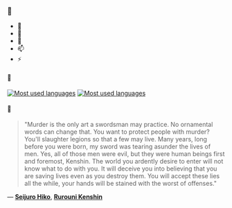 ### 👋

- 🔭
- 🌱
- 💬
- 📫
- ⚡

#### 🧏

[![Most used languages](https://github-readme-stats-aynah.vercel.app/api/top-langs/?username=aynh&theme=solarized-dark&langs_count=6&layout=compact&hide_title=true)](https://github.com/anuraghazra/github-readme-stats#gh-dark-mode-only)
[![Most used languages](https://github-readme-stats-aynah.vercel.app/api/top-langs/?username=aynh&theme=solarized-light&langs_count=6&layout=compact&hide_title=true)](https://github.com/anuraghazra/github-readme-stats#gh-light-mode-only)

#### 💬

> "Murder is the only art a swordsman may practice. No ornamental words can change that. You want to protect people with murder? You'll slaughter legions so that a few may live. Many years, long before you were born, my sword was tearing asunder the lives of men. Yes, all of those men were evil, but they were human beings first and foremost, Kenshin. The world you ardently desire to enter will not know what to do with you. It will deceive you into believing that you are saving lives even as you destroy them. You will accept these lies all the while, your hands will be stained with the worst of offenses."

&mdash; [**Seijuro Hiko**](https://myanimelist.net/character.php?q=Seijuro%20Hiko&cat=character), [**Rurouni Kenshin**](https://myanimelist.net/search/all?q=Rurouni%20Kenshin&cat=all)
